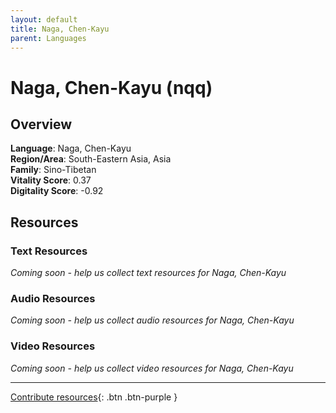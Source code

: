 ```yaml
---
layout: default
title: Naga, Chen-Kayu
parent: Languages
---
```


# Naga, Chen-Kayu (nqq)

## Overview

**Language**: Naga, Chen-Kayu  
**Region/Area**: South-Eastern Asia, Asia  
**Family**: Sino-Tibetan  
**Vitality Score**: 0.37  
**Digitality Score**: -0.92  

## Resources

### Text Resources
*Coming soon - help us collect text resources for Naga, Chen-Kayu*

### Audio Resources
*Coming soon - help us collect audio resources for Naga, Chen-Kayu*

### Video Resources
*Coming soon - help us collect video resources for Naga, Chen-Kayu*

---

[Contribute resources](https://fairtrain.github.io/){: .btn .btn-purple }
